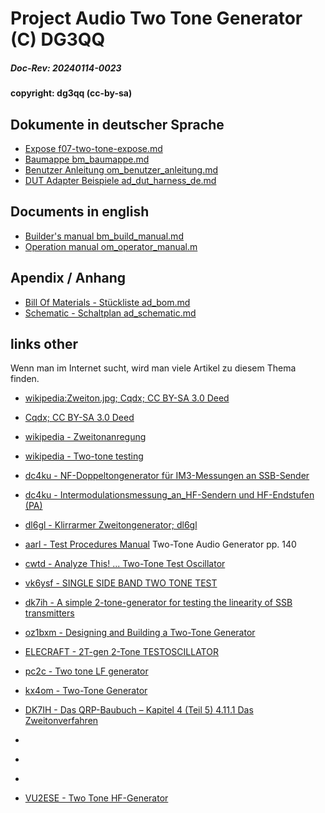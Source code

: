 # Project Audio Two Tone Generator (C) DG3QQ  

##### Doc-Rev: 20240114-0023
#### copyright: dg3qq (cc-by-sa)

## Dokumente in deutscher Sprache
- [Expose f07-two-tone-expose.md](f07-two-tone-expose.md)
- [Baumappe bm_baumappe.md](bm_baumappe.md)
- [Benutzer Anleitung om_benutzer_anleitung.md](om_benutzer_anleitung.md)
- [DUT Adapter Beispiele ad_dut_harness_de.md](ad_dut_harness_de.md)

## Documents in english
- [Builder's manual bm_build_manual.md](bm_build_manual.md)
- [Operation manual om_operator_manual.m](om_operator_manual.md)

## Apendix / Anhang
- [Bill Of Materials - Stückliste ad_bom.md](ad_bom.md)
- [Schematic - Schaltplan ad_schematic.md](ad_schematic.md)



## links other
Wenn man im Internet sucht, wird man viele Artikel zu diesem Thema finden.

+ [wikipedia:Zweiton.jpg; Cqdx; CC BY-SA 3.0 Deed](https://de.wikipedia.org/wiki/Datei:Zweiton.jpg)
+ [Cqdx; CC BY-SA 3.0 Deed](https://de.wikipedia.org/wiki/Datei:Zweiton.jpg)

+ [wikipedia - Zweitonanregung](https://de.wikipedia.org/wiki/Zweitonanregung) 
+ [wikipedia - Two-tone testing](https://en.wikipedia.org/wiki/Two-tone_testing)
+ [dc4ku - NF-Doppeltongenerator für IM3-Messungen an SSB-Sender](https://dc4ku.darc.de/NF-Doppelton-Generator.pdf)
+ [dc4ku - Intermodulationsmessung_an_HF-Sendern und HF-Endstufen (PA)](https://dc4ku.darc.de/Intermodulationsmessung_an_HF-Sendern.pdf)

+ [dl6gl - Klirrarmer Zweitongenerator; dl6gl](https://dl6gl.de/klirrarmer-zweitongenerator.html)
+ [aarl - Test Procedures Manual](https://www.arrl.org/files/file/Technology/Procedure%20Manual%202011%20with%20page%20breaks.pdf) Two-Tone Audio
Generator pp. 140
+ [cwtd - Analyze This! ... Two-Tone Test Oscillator](http://www.cwtd.org/Sep17.html)
+ [vk6ysf - SINGLE SIDE BAND TWO TONE TEST](https://vk6ysf.com/ssb_2tone_test.htm)
+ [dk7ih - A simple 2-tone-generator for testing the linearity of SSB transmitters](https://dk7ih.de/a-simple-2-tone-generator-for-testing-the-linearity-of-ssb-transmitters/)
+ [oz1bxm - Designing and Building a Two-Tone Generator](http://oz1bxm.blogspot.com/2016/04/designing-and-building-two-tone.html)
+ [ELECRAFT - 2T-gen 2-Tone TESTOSCILLATOR](https://ftp.elecraft.com/Mini%20Modules/Manuals%20Downloads/2T-Gen_Manual_Rev_B.pdf)
+ [pc2c - Two tone LF generator](https://www.pc2c.nl/two_tone_gen.php)
+ [kx4om - Two-Tone Generator](https://www.qsl.net/kx4om/Projects/Two-ToneGen/Two-Tone_Generator.html)
+ [DK7IH - Das QRP-Baubuch – Kapitel 4 (Teil 5) 4.11.1 Das Zweitonverfahren](https://dk7ih.de/das-qrp-baubuch-kapitel-4-5/)
+ []()
+ []()
+ []()

+ [VU2ESE - Two Tone HF-Generator](https://www.vu2ese.com/index.php/2020/06/19/two-tone-generator/)

